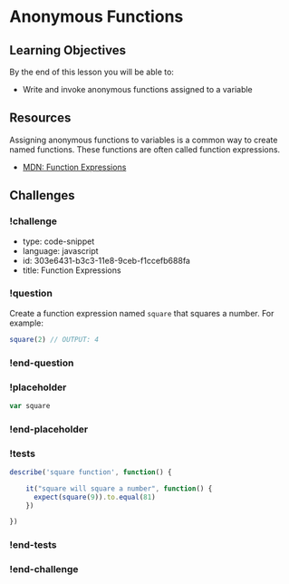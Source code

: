 # Anonymous Functions

## Learning Objectives

By the end of this lesson you will be able to:

* Write and invoke anonymous functions assigned to a variable

## Resources

Assigning anonymous functions to variables is a common way to create named functions.
These functions are often called function expressions.

* [MDN: Function Expressions](https://developer.mozilla.org/en-US/docs/Web/JavaScript/Reference/Operators/function)

## Challenges

### !challenge

* type: code-snippet
* language: javascript
* id: 303e6431-b3c3-11e8-9ceb-f1ccefb688fa
* title: Function Expressions

### !question

Create a function expression named `square` that squares a number. For example:

```js
square(2) // OUTPUT: 4
```

### !end-question

### !placeholder

```js
var square
```

### !end-placeholder

### !tests

```js
describe('square function', function() {

    it("square will square a number", function() {
      expect(square(9)).to.equal(81)
    })

})
```

### !end-tests

### !end-challenge
